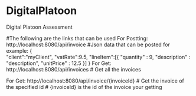 # DigitalPlatoon
Digital Platoon Assessment

#The following are the links that can be used
For Postting: http://localhost:8080/api/invoice
            #Json data that can be posted for example:
              {  
               "client":"myClient",
               "vatRate":9.5,
               "lineItem":[{
                "quantity" : 9,
                "description" : "description",
                "unitPrice" : 12.5
                }]
               }
For Get: http://localhost:8080/api/invoices
           # Get all the invoices

For Get: http://localhost:8080/api/invoice/{invoiceId}
           # Get the invoice of the specified id
           # {invoiceId} is the id of the invoice your getting
